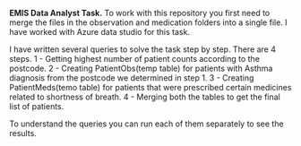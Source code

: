 **EMIS Data Analyst Task.**
To work with this repository you first need to merge the files in the observation and medication folders into a single file.
I have worked with Azure data studio for this task.

I have written several queries to solve the task step by step. There are 4 steps.
1 - Getting highest number of patient counts according to the postcode.
2 - Creating PatientObs(temp table) for patients with Asthma diagnosis from the postcode we determined in step 1.
3 - Creating PatientMeds(temo table) for patients that were prescribed certain medicines related to shortness of breath.
4 - Merging both the tables to get the final list of patients.

To understand the queries you can run each of them separately to see the results.
